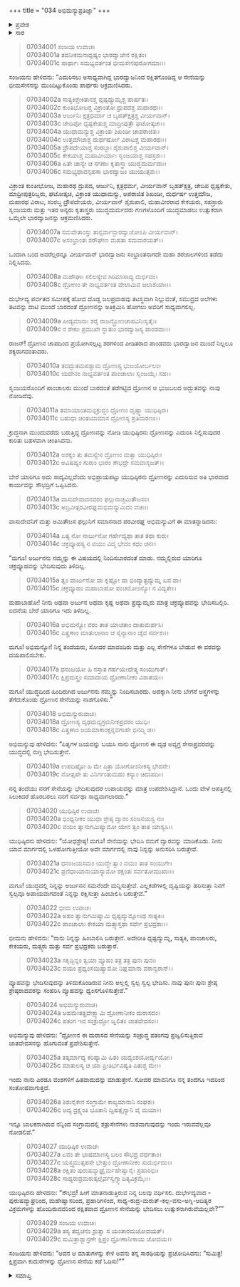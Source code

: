 +++
title = "034 ಅಭಿಮನ್ಯುಪ್ರತಿಜ್ಞಾ"
+++

<details><summary>ಪ್ರವೇಶ</summary>


।।   ಓಂ ಓಂ ನಮೋ ನಾರಾಯಣಾಯ।।   ಶ್ರೀ ವೇದವ್ಯಾಸಾಯ ನಮಃ ।।

ಶ್ರೀ ಕೃಷ್ಣದ್ವೈಪಾಯನ ವೇದವ್ಯಾಸ ವಿರಚಿತ  

**ಶ್ರೀ ಮಹಾಭಾರತ**

**ದ್ರೋಣ ಪರ್ವ**

**ಅಭಿಮನ್ಯುವಧ ಪರ್ವ**

**ಅಧ್ಯಾಯ 34**

</details>

<details><summary>ಸಾರ</summary>

ಚಕ್ರವ್ಯೂಹವನ್ನು ಭೇದಿಸಲು ಪಾಂಡವ ಸೇನೆಗೆ ಅಸಾಧ್ಯವಾಗಲು ಯುಧಿಷ್ಠಿರನು ಅಭಿಮನ್ಯುವನ್ನು ಕೇಳಿದುದು (1-17).  ತನಗೆ ಚಕ್ರವ್ಯೂಹವನ್ನು ಭೇದಿಸುವುದು ಮಾತ್ರ ಗೊತ್ತೆಂದು ಅಭಿಮನ್ಯುವು ಹೇಳಲು ಯುಧಿಷ್ಠಿರ-ಭೀಮಸೇನರು “ಸೇನೆಯನ್ನು ಭೇದಿಸಿ ನಮಗೆ ದ್ವಾರವನ್ನು ಮಾಡಿಕೊಡು. ನೀನು ಯಾವ ಮಾರ್ಗದಲ್ಲಿ ಒಳಹೋಗುತ್ತೀಯೋ ಅದೇ ಮಾರ್ಗದಲ್ಲಿ ನಾವು ನಿನ್ನನ್ನು ಅನುಸರಿಸಿ ಬರುತ್ತೇವೆ.” ಎಂದುದು (18-23). ಅದಕ್ಕೆ ಒಪ್ಪಿಕೊಂಡು ಅಭಿಮನ್ಯುವು ದ್ರೋಣಸೇನೆಯ ಕಡೆ ಹೋದುದು (24-29).


</details>



> 07034001 ಸಂಜಯ ಉವಾಚ।   
07034001a ತದನೀಕಮನಾಧೃಷ್ಯಂ ಭಾರದ್ವಾಜೇನ ರಕ್ಷಿತಂ।   
07034001c ಪಾರ್ಥಾಃ ಸಮಭ್ಯವರ್ತಂತ ಭೀಮಸೇನಪುರೋಗಮಾಃ।।

ಸಂಜಯನು ಹೇಳಿದನು: “ಎದುರಿಸಲು ಅಸಾಧ್ಯವಾಗಿದ್ದ ಭಾರದ್ವಾಜನಿಂದ ರಕ್ಷಿತಗೊಂಡಿದ್ದ ಆ ಸೇನೆಯನ್ನು ಭೀಮಸೇನನನ್ನು ಮುಂದಿಟ್ಟುಕೊಂಡು ಪಾರ್ಥರು ಆಕ್ರಮಣಿಸಿದರು.

> 07034002a ಸಾತ್ಯಕಿಶ್ಚೇಕಿತಾನಶ್ಚ ಧೃಷ್ಟದ್ಯುಮ್ನಶ್ಚ ಪಾರ್ಷತಃ।   
07034002c ಕುಂತಿಭೋಜಶ್ಚ ವಿಕ್ರಾಂತೋ ದ್ರುಪದಶ್ಚ ಮಹಾರಥಃ।।   
07034003a ಆರ್ಜುನಿಃ ಕ್ಷತ್ರಧರ್ಮಾ ಚ ಬೃಹತ್ಕ್ಷತ್ರಶ್ಚ ವೀರ್ಯವಾನ್।   
07034003c ಚೇದಿಪೋ ಧೃಷ್ಟಕೇತುಶ್ಚ ಮಾದ್ರೀಪುತ್ರೌ ಘಟೋತ್ಕಚಃ।।   
07034004a ಯುಧಾಮನ್ಯುಶ್ಚ ವಿಕ್ರಾಂತಃ ಶಿಖಂಡೀ ಚಾಪರಾಜಿತಃ।   
07034004c ಉತ್ತಮೌಜಾಶ್ಚ ದುರ್ಧರ್ಷೋ ವಿರಾಟಶ್ಚ ಮಹಾರಥಃ।।   
07034005a ದ್ರೌಪದೇಯಾಶ್ಚ ಸಂರಬ್ಧಾಃ ಶೈಶುಪಾಲಿಶ್ಚ ವೀರ್ಯವಾನ್।   
07034005c ಕೇಕಯಾಶ್ಚ ಮಹಾವೀರ್ಯಾಃ ಸೃಂಜಯಾಶ್ಚ ಸಹಸ್ರಶಃ।।   
07034006a ಏತೇ ಚಾನ್ಯೇ ಚ ಸಗಣಾಃ ಕೃತಾಸ್ತ್ರಾ ಯುದ್ಧದುರ್ಮದಾಃ।   
07034006c ಸಮಭ್ಯಧಾವನ್ಸಹಸಾ ಭಾರದ್ವಾಜಂ ಯುಯುತ್ಸವಃ।।

ವಿಕ್ರಾಂತ ಕುಂತೀಭೋಜ, ಮಹಾರಥ ದ್ರುಪದ, ಆರ್ಜುನಿ, ಕ್ಷತ್ರಧರ್ಮ, ವೀರ್ಯವಾನ್ ಬೃಹತ್ಕ್ಷತ್ರ, ಚೇದಿಪ ಧೃಷ್ಟಕೇತು, ಮಾದ್ರೀಪುತ್ರರಿಬ್ಬರು, ಘಟೋತ್ಕಚ, ವಿಕ್ರಾಂತ ಯುಧಾಮನ್ಯು, ಅಪರಾಜಿತ ಶಿಖಂಡೀ, ದುರ್ಧರ್ಷ ಉತ್ತಮೌಜ, ಮಹಾರಥ ವಿರಾಟ, ಸಂರಬ್ಧ ದ್ರೌಪದೇಯರು, ವೀರ್ಯವಾನ್ ಶೈಶುಪಾಲಿ, ಮಹಾವೀರರಾದ ಕೇಕಯರು, ಸಹಸ್ರಾರು ಸೃಂಜಯರು ಮತ್ತು ಇತರ ಅನ್ಯರು ಕೃತಾಸ್ತ್ರರು ಯುದ್ಧದುರ್ಮದರು ಗಣಗಳೊಂದಿಗೆ ಯುದ್ಧಮಾಡಲು ಉತ್ಸುಕರಾಗಿ ಒಮ್ಮೆಲೇ ಭಾರದ್ವಾಜನನ್ನು ಆಕ್ರಮಣಿಸಿದರು.

> 07034007a ಸಮವೇತಾಂಸ್ತು ತಾನ್ಸರ್ವಾನ್ಭಾರದ್ವಾಜೋಽಪಿ ವೀರ್ಯವಾನ್।   
07034007c ಅಸಂಭ್ರಾಂತಃ ಶರೌಘೇಣ ಮಹತಾ ಸಮವಾರಯತ್।।

ಒಂದಾಗಿ ಬಂದ ಅವರೆಲ್ಲರನ್ನೂ ವೀರ್ಯವಾನ್ ಭಾರದ್ವಾಜನು ಸಂಭ್ರಾಂತನಾಗದೇ ಮಹಾ ಶರಜಾಲಗಳಿಂದ ತಡೆದು ನಿಲ್ಲಿಸಿದನು.

> 07034008a ಮಹೌಘಾಃ ಸಲಿಲಸ್ಯೇವ ಗಿರಿಮಾಸಾದ್ಯ ದುರ್ಭಿದಂ।   
07034008c ದ್ರೋಣಂ ತೇ ನಾಭ್ಯವರ್ತಂತ ವೇಲಾಮಿವ ಜಲಾಶಯಾಃ।।

ದುರ್ಭೇದ್ಯ ಪರ್ವತದ ಸಮೀಪಕ್ಕೆ ಹೋದ ದೊಡ್ಡ ಜಲಪ್ರವಾಹವು ತಟಸ್ಥವಾಗಿ ನಿಲ್ಲುವಂತೆ, ಸಮುದ್ರದ ಅಲೆಗಳು ತಟವನ್ನು ದಾಟಿ ಮುಂದೆ ಬಾರದಂತೆ ದ್ರೋಣನನ್ನು ಅತಿಕ್ರಮಿಸಿ ಹೋಗಲು ಅವರಿಗೆ ಸಾಧ್ಯವಾಗಲಿಲ್ಲ.

> 07034009a ಪೀಡ್ಯಮಾನಾಃ ಶರೈ ರಾಜನ್ದ್ರೋಣಚಾಪವಿನಿಃಸೃತೈಃ।   
07034009c ನ ಶೇಕುಃ ಪ್ರಮುಖೇ ಸ್ಥಾತುಂ ಭಾರದ್ವಾಜಸ್ಯ ಪಾಂಡವಾಃ।।

ರಾಜನ್! ದ್ರೋಣನ ಚಾಪದಿಂದ ಪ್ರಯೋಗಿಸಲ್ಪಟ್ಟ ಶರಗಳಿಂದ ಪೀಡಿತರಾದ ಪಾಂಡವರು ಭಾರದ್ವಾಜನ ಮುಂದೆ ನಿಲ್ಲಲೂ ಶಕ್ಯರಾಗದಂತಾದರು.

> 07034010a ತದದ್ಭುತಮಪಶ್ಯಾಮ ದ್ರೋಣಸ್ಯ ಭುಜಯೋರ್ಬಲಂ।   
07034010c ಯದೇನಂ ನಾಭ್ಯವರ್ತಂತ ಪಾಂಚಾಲಾಃ ಸೃಂಜಯೈಃ ಸಹ।।

ಸೃಂಜಯರೊಂದಿಗೆ ಪಾಂಚಾಲರು ಮುಂದೆ ಬಾರದಂತೆ ತಡೆಗಟ್ಟಿದ ದ್ರೋಣನ ಆ ಭುಜಬಲದ ಅದ್ಭುತವನ್ನು ನಾವು ನೋಡಿದೆವು.

> 07034011a ತಮಾಯಾಂತಮಭಿಕ್ರುದ್ಧಂ ದ್ರೋಣಂ ದೃಷ್ಟ್ವಾ ಯುಧಿಷ್ಠಿರಃ।   
07034011c ಬಹುಧಾ ಚಿಂತಯಾಮಾಸ ದ್ರೋಣಸ್ಯ ಪ್ರತಿವಾರಣಂ।।

ಕ್ರುದ್ಧನಾಗಿ ಮುಂದುವರೆದು ಬರುತ್ತಿದ್ದ ದ್ರೋಣನನ್ನು ನೋಡಿ ಯುಧಿಷ್ಠಿರನು ದ್ರೋಣನನ್ನು ಎದುರಿಸಿ ನಿಲ್ಲಿಸುವುದರ ಕುರಿತು ಬಹಳವಾಗಿ ಚಿಂತಿಸಿದನು.

> 07034012a ಅಶಕ್ಯಂ ತು ತಮನ್ಯೇನ ದ್ರೋಣಂ ಮತ್ವಾ ಯುಧಿಷ್ಠಿರಃ।   
07034012c ಅವಿಷಹ್ಯಂ ಗುರುಂ ಭಾರಂ ಸೌಭದ್ರೇ ಸಮವಾಸೃಜತ್।।

ಬೇರೆ ಯಾರಿಗೂ ಅದು ಸಾದ್ಯವಿಲ್ಲವೆಂದು ಅಭಿಪ್ರಾಯಪಟ್ಟು ಯುಧಿಷ್ಠಿರನು ದ್ರೋಣನನ್ನು ಎದುರಿಸುವ ಅತಿ ಭಾರವಾದ ಕಾರ್ಯವನ್ನು ಸೌಭದ್ರಿಗೆ ಒಪ್ಪಿಸಿದನು.

> 07034013a ವಾಸುದೇವಾದನವರಂ ಫಲ್ಗುನಾಚ್ಚಮಿತೌಜಸಂ।   
07034013c ಅಬ್ರವೀತ್ಪರವೀರಘ್ನಮಭಿಮನ್ಯುಮಿದಂ ವಚಃ।।

ವಾಸುದೇವನಿಗೆ ಮತ್ತು ಅಮಿತೌಜಸ ಫಲ್ಗುನಿಗೆ ಸಮಾನನಾದ ಪರವೀರಘ್ನ ಅಭಿಮನ್ಯುವಿಗೆ ಈ ಮಾತನ್ನಾಡಿದನು:

> 07034014a ಏತ್ಯ ನೋ ನಾರ್ಜುನೋ ಗರ್ಹೇದ್ಯಥಾ ತಾತ ತಥಾ ಕುರು।   
07034014c ಚಕ್ರವ್ಯೂಹಸ್ಯ ನ ವಯಂ ವಿದ್ಮ ಭೇದಂ ಕಥಂ ಚನ।।

“ಮಗೂ! ಅರ್ಜುನನು ನಮ್ಮನ್ನು ಈ ವಿಷಯದಲ್ಲಿ ನಿಂದಿಸಬಾರದಂತೆ ಮಾಡು. ನಮ್ಮಲ್ಲಿರುವ ಯಾರಿಗೂ ಚಕ್ರವ್ಯೂಹವನ್ನು ಭೇದಿಸುವುದು ತಿಳಿದಿಲ್ಲ.

> 07034015a ತ್ವಂ ವಾರ್ಜುನೋ ವಾ ಕೃಷ್ಣೋ ವಾ ಭಿಂದ್ಯಾತ್ಪ್ರದ್ಯುಮ್ನ ಏವ ವಾ।   
07034015c ಚಕ್ರವ್ಯೂಹಂ ಮಹಾಬಾಹೋ ಪಂಚಮೋಽನ್ಯೋ ನ ವಿದ್ಯತೇ।।

ಮಹಾಬಾಹೋ! ನೀನು ಅಥವಾ ಅರ್ಜುನ ಅಥವಾ ಕೃಷ್ಣ ಅಥವಾ ಪ್ರದ್ಯುಮ್ನರು ಮಾತ್ರ ಚಕ್ರವ್ಯೂಹವನ್ನು ಭೇದಿಸಬಲ್ಲಿರಿ. ಐದನೆಯ ಬೇರೆ ಯಾರಿಗೂ ಇದು ತಿಳಿದಿಲ್ಲ.

> 07034016a ಅಭಿಮನ್ಯೋ ವರಂ ತಾತ ಯಾಚತಾಂ ದಾತುಮರ್ಹಸಿ।   
07034016c ಪಿತೄಣಾಂ ಮಾತುಲಾನಾಂ ಚ ಸೈನ್ಯಾನಾಂ ಚೈವ ಸರ್ವಶಃ।।

ಮಗೂ! ಅಭಿಮನ್ಯೋ! ನಿನ್ನ ತಂದೆಯರು, ಸೋದರ ಮಾವಂದಿರು ಮತ್ತು ಎಲ್ಲ ಸೇನೆಗಳೂ ಬೇಡುವ ಈ ವರವನ್ನು ದಯಪಾಲಿಸಬೇಕು.

> 07034017a ಧನಂಜಯೋ ಹಿ ನಸ್ತಾತ ಗರ್ಹಯೇದೇತ್ಯ ಸಂಯುಗಾತ್।   
07034017c ಕ್ಷಿಪ್ರಮಸ್ತ್ರಂ ಸಮಾದಾಯ ದ್ರೋಣಾನೀಕಂ ವಿಶಾತಯ।।

ಮಗೂ! ಯುದ್ಧದಿಂದ ಹಿಂದಿರುಗಿದ ಅರ್ಜುನನು ನಮ್ಮನ್ನು ನಿಂದಿಸಬಾರದು. ಅದಕ್ಕಾಗಿ ನೀನು ಬೇಗನೆ ಅಸ್ತ್ರಗಳನ್ನು ತೆಗೆದುಕೊಂಡು ದ್ರೋಣನ ಸೇನೆಯನ್ನು ನಾಶಗೊಳಿಸು.”

> 07034018 ಅಭಿಮನ್ಯುರುವಾಚ।   
07034018a ದ್ರೋಣಸ್ಯ ದೃಢಮವ್ಯಗ್ರಮನೀಕಪ್ರವರಂ ಯುಧಿ।   
07034018c ಪಿತೄಣಾಂ ಜಯಮಾಕಾಂಕ್ಷನ್ನವಗಾಹೇ ಭಿನದ್ಮಿ ಚ।।

ಅಭಿಮನ್ಯುವು ಹೇಳಿದನು: “ಪಿತೃಗಳ ಜಯವನ್ನು ಬಯಸಿ ನಾನು ದ್ರೋಣನ ಈ ದೃಢ ಅವ್ಯಗ್ರ ಸೇನಾಪ್ರವರವನ್ನು ಯುದ್ಧದಲ್ಲಿ ನುಗ್ಗಿ ಭೇದಿಸುತ್ತೇನೆ.

> 07034019a ಉಪದಿಷ್ಟೋ ಹಿ ಮೇ ಪಿತ್ರಾ ಯೋಗೋಽನೀಕಸ್ಯ ಭೇದನೇ।   
07034019c ನೋತ್ಸಹೇ ತು ವಿನಿರ್ಗಂತುಮಹಂ ಕಸ್ಯಾಂ ಚಿದಾಪದಿ।।

ನನ್ನ ತಂದೆಯು ನನಗೆ ಸೇನೆಯನ್ನು ಭೇದಿಸುವುದರ ಉಪಾಯವನ್ನು ಮಾತ್ರ ಉಪದೇಶಿಸಿದ್ದಾನೆ. ಒಂದು ವೇಳೆ ಆಪತ್ತಿನಲ್ಲಿ ಸಿಲುಕಿದರೆ ಹೊರಬರಲು ನನಗೆ ಸರ್ವಥಾ ಸಾಧ್ಯವಾಗಲಾರದು.”

> 07034020 ಯುಧಿಷ್ಠಿರ ಉವಾಚ।   
07034020a ಭಿಂಧ್ಯನೀಕಂ ಯುಧಾ ಶ್ರೇಷ್ಠ ದ್ವಾರಂ ಸಂಜನಯಸ್ವ ನಃ।   
07034020c ವಯಂ ತ್ವಾನುಗಮಿಷ್ಯಾಮೋ ಯೇನ ತ್ವಂ ತಾತ ಯಾಸ್ಯಸಿ।।

ಯುಧಿಷ್ಠಿರನು ಹೇಳಿದನು: “ಯೋಧಶ್ರೇಷ್ಠ! ಮಗೂ! ಸೇನೆಯನ್ನು ಭೇದಿಸಿ ನಮಗೆ ದ್ವಾರವನ್ನು ಮಾಡಿಕೊಡು. ನೀನು ಯಾವ ಮಾರ್ಗದಲ್ಲಿ ಒಳಹೋಗುತ್ತೀಯೋ ಅದೇ ಮಾರ್ಗದಲ್ಲಿ ನಾವು ನಿನ್ನನ್ನು ಅನುಸರಿಸಿ ಬರುತ್ತೇವೆ.

> 07034021a ಧನಂಜಯಸಮಂ ಯುದ್ಧೇ ತ್ವಾಂ ವಯಂ ತಾತ ಸಂಯುಗೇ।   
07034021c ಪ್ರಣಿಧಾಯಾನುಯಾಸ್ಯಾಮೋ ರಕ್ಷಂತಃ ಸರ್ವತೋಮುಖಾಃ।।

ಮಗೂ! ಯುದ್ಧದಲ್ಲಿ ನಿನ್ನನ್ನು ಅರ್ಜುನನ ಸಮನೆಂದೇ ಮನ್ನಿಸುತ್ತೇವೆ. ಎಲ್ಲಕಡೆಗಳಲ್ಲಿ ದೃಷ್ಟಿಯನ್ನು ಹರಿಸುತ್ತಾ ನಿನಗೆ ಸ್ವಲ್ಪವೂ ಅಪಾಯವಾಗದಂತೆ ನಿನ್ನನ್ನು ರಕ್ಷಿಸುತ್ತಾ ಹಿಂಬಾಲಿಸಿ ಬರುತ್ತೇವೆ.”

> 07034022 ಭೀಮ ಉವಾಚ।   
07034022a ಅಹಂ ತ್ವಾನುಗಮಿಷ್ಯಾಮಿ ಧೃಷ್ಟದ್ಯುಮ್ನೋಽಥ ಸಾತ್ಯಕಿಃ।   
07034022c ಪಾಂಚಾಲಾಃ ಕೇಕಯಾ ಮತ್ಸ್ಯಾಸ್ತಥಾ ಸರ್ವೇ ಪ್ರಭದ್ರಕಾಃ।।

ಭೀಮನು ಹೇಳಿದನು: “ನಾನು ನಿನ್ನನ್ನು ಹಿಂಬಾಲಿಸಿ ಬರುತ್ತೇನೆ. ಅದೇರೀತಿ ಧೃಷ್ಟದ್ಯುಮ್ನ, ಸಾತ್ಯಕಿ, ಪಾಂಚಾಲರು, ಕೇಕಯರು, ಮತ್ಸ್ಯರು ಮತ್ತು ಸರ್ವ ಪ್ರಭದ್ರಕರು ಬರುತ್ತಾರೆ.

> 07034023a ಸಕೃದ್ಭಿನ್ನಂ ತ್ವಯಾ ವ್ಯೂಹಂ ತತ್ರ ತತ್ರ ಪುನಃ ಪುನಃ।   
07034023c ವಯಂ ಪ್ರಧ್ವಂಸಯಿಷ್ಯಾಮೋ ನಿಘ್ನಮಾನಾ ವರಾನ್ವರಾನ್।।

ವ್ಯೂಹವನ್ನು ಭೇದಿಸುವುದನ್ನು ತಿಳಿದುಕೊಂಡಿರುವ ನೀನು ಅಲ್ಲಲ್ಲಿ ಸ್ವಲ್ಪ ಸ್ವಲ್ಪ ಭೇದಿಸು. ನಾವು ಪುನಃ ಪುನಃ ಶ್ರೇಷ್ಠ ಶ್ರೇಷ್ಠರಾದವರನ್ನು ಸಂಹರಿಸಿ ವ್ಯೂಹವನ್ನು ಧ್ವಂಸಗೊಳಿಸುತ್ತೇವೆ.”

> 07034024 ಅಭಿಮನ್ಯುರುವಾಚ।   
07034024a ಅಹಮೇತತ್ಪ್ರವೇಕ್ಷ್ಯಾಮಿ ದ್ರೋಣಾನೀಕಂ ದುರಾಸದಂ।   
07034024c ಪತಂಗ ಇವ ಸಂಕ್ರುದ್ಧೋ ಜ್ವಲಿತಂ ಜಾತವೇದಸಂ।।

ಅಭಿಮನ್ಯುವು ಹೇಳಿದನು: “ದ್ರೋಣನ ಈ ದುರಾಸದ ಸೇನೆಯನ್ನು ಸಂಕ್ರುದ್ಧ ಪತಂಗವು ಪ್ರಜ್ವಲಿಸುತ್ತಿರುವ ಜಾತವೇದಸನನ್ನು ಹೊಗುವಂತೆ ಪ್ರವೇಶಿಸುತ್ತೇನೆ.

> 07034025a ತತ್ಕರ್ಮಾದ್ಯ ಕರಿಷ್ಯಾಮಿ ಹಿತಂ ಯದ್ವಂಶಯೋರ್ದ್ವಯೋಃ।   
07034025c ಮಾತುಲಸ್ಯ ಚ ಯಾ ಪ್ರೀತಿರ್ಭವಿಷ್ಯತಿ ಪಿತುಶ್ಚ ಮೇ।।

ಇಂದು ನಾನು ಎರಡೂ ವಂಶಗಳಿಗೆ ಹಿತವಾದುದನ್ನು ಮಾಡುತ್ತೇನೆ. ಸೋದರ ಮಾವನಿಗೂ ನನ್ನ ತಂದೆಗೂ ಇದರಿಂದ ಸಂತೋಷವಾಗುತ್ತದೆ.

> 07034026a ಶಿಶುನೈಕೇನ ಸಂಗ್ರಾಮೇ ಕಾಲ್ಯಮಾನಾನಿ ಸಂಘಶಃ।   
07034026c ಅದ್ಯ ದ್ರಕ್ಷ್ಯಂತಿ ಭೂತಾನಿ ದ್ವಿಷತ್ಸೈನ್ಯಾನಿ ವೈ ಮಯಾ।।

ಇನ್ನೂ ಬಾಲಕನಾಗಿರುವ ನನ್ನಿಂದ ಸಂಗ್ರಾಮದಲ್ಲಿ ಶತ್ರುಸೇನೆಗಳು ನಾಶವಾಗುವುದನ್ನು ಇಂದು ಇರುವವೆಲ್ಲವೂ ನೋಡಲಿವೆ.”

> 07034027 ಯುಧಿಷ್ಠಿರ ಉವಾಚ।   
07034027a ಏವಂ ತೇ ಭಾಷಮಾಣಸ್ಯ ಬಲಂ ಸೌಭದ್ರ ವರ್ಧತಾಂ।   
07034027c ಯಸ್ತ್ವಮುತ್ಸಹಸೇ ಭೇತ್ತುಂ ದ್ರೋಣಾನೀಕಂ ಸುದುರ್ಭಿದಂ।।   
07034028a ರಕ್ಷಿತಂ ಪುರುಷವ್ಯಾಘ್ರೈರ್ಮಹೇಷ್ವಾಸೈಃ ಪ್ರಹಾರಿಭಿಃ।   
07034028c ಸಾಧ್ಯರುದ್ರಮರುತ್ಕಲ್ಪೈರ್ವಸ್ವಗ್ನ್ಯಾದಿತ್ಯವಿಕ್ರಮೈಃ।।

ಯುಧಿಷ್ಠಿರನು ಹೇಳಿದನು: “ಸೌಭದ್ರ! ಹೀಗೆ ಮಾತನಾಡುತ್ತಿರುವ ನಿನ್ನ ಬಲವು ವರ್ಧಿಸಲಿ. ದುರ್ಭೇದ್ಯವಾದ - ಪುರುಷವ್ಯಾಘ್ರರಿಂದ, ಮಹೇಷ್ವಾಸರಿಂದ, ಪ್ರಹಾರಿಗಳಿಂದ, ಸಾಧ್ಯ-ರುದ್ರ-ಮರುತ್-ಕಲ್ಪ-ವಸು-ಅಗ್ನಿ-ಆದಿತ್ಯರ ವಿಕ್ರಮಗಳನ್ನು ಹೊಂದಿರುವವರಿಂದ ರಕ್ಷಿತವಾದ ದ್ರೋಣನ ಸೇನೆಯನ್ನು ಭೇದಿಸಲು ಉತ್ಸುಕನಾಗಿರುವೆಯಲ್ಲವೇ?””

> 07034029 ಸಂಜಯ ಉವಾಚ।   
07034029a ತಸ್ಯ ತದ್ವಚನಂ ಶ್ರುತ್ವಾ ಸ ಯಂತಾರಮಚೋದಯತ್।   
07034029c ಸುಮಿತ್ರಾಶ್ವಾನ್ರಣೇ ಕ್ಷಿಪ್ರಂ ದ್ರೋಣಾನೀಕಾಯ ಚೋದಯ।।

ಸಂಜಯನು ಹೇಳಿದನು: “ಅವನ ಆ ಮಾತುಗಳನ್ನು ಕೇಳಿ ಅವನು ತನ್ನ ಸಾರಥಿಯನ್ನು ಪ್ರಚೋದಿಸಿದನು: “ಸುಮಿತ್ರ! ಕ್ಷಿಪ್ರವಾಗಿ ಕುದುರೆಗಳನ್ನು ದ್ರೋಣನ ಸೇನೆಯ ಕಡೆ ಓಡಿಸು!””


<details><summary>ಸಮಾಪ್ತಿ</summary>


ಇತಿ ಶ್ರೀ ಮಹಾಭಾರತೇ ದ್ರೋಣ ಪರ್ವಣಿ ಅಭಿಮನ್ಯುವಧ ಪರ್ವಣಿ ಅಭಿಮನ್ಯುಪ್ರತಿಜ್ಞಾಯಾಂ ಚತುಸ್ತ್ರಿಂಶೋಽಧ್ಯಾಯಃ।।  
ಇದು ಶ್ರೀ ಮಹಾಭಾರತದಲ್ಲಿ ದ್ರೋಣ ಪರ್ವದಲ್ಲಿ ಅಭಿಮನ್ಯುವಧ ಪರ್ವದಲ್ಲಿ ಅಭಿಮನ್ಯುಪ್ರತಿಜ್ಞೆ ಎನ್ನುವ ಮೂವತ್ನಾಲ್ಕನೇ ಅಧ್ಯಾಯವು.


</details>

